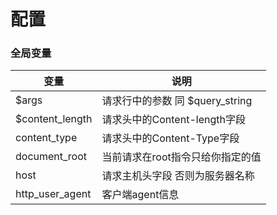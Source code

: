 # 配置

### 全局变量

| 变量 | 说明   | 
| ---- | ---- |
|$args| 请求行中的参数 同 $query_string|
|$content_length| 请求头中的Content-length字段|
|content_type|请求头中的Content-Type字段|
|document_root|当前请求在root指令只给你指定的值|
|host|请求主机头字段 否则为服务器名称|
|http_user_agent|客户端agent信息|
